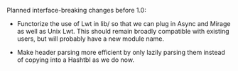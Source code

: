 Planned interface-breaking changes before 1.0:

* Functorize the use of Lwt in lib/ so that we can plug in Async and Mirage as
  well as Unix Lwt.  This should remain broadly compatible with existing users,
  but will probably have a new module name.

* Make header parsing more efficient by only lazily parsing them instead of
  copying into a Hashtbl as we do now.

